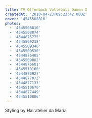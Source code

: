 ```yaml
---
title: TV Offenbach Volleball Damen I
createdAt: '2010-04-23T09:23:42.000Z'
cover: '4545508816'
photos:
  - '4545508816'
  - '4545508874'
  - '4544875775'
  - '4545509238'
  - '4545509346'
  - '4545509530'
  - '4544876405'
  - '4545509882'
  - '4544876681'
  - '4545510160'
  - '4544876927'
  - '4544877073'
  - '4544877133'
  - '4545510670'
  - '4544877449'
  - '4545510886'
---
```


Styling by Hairatelier da Maria